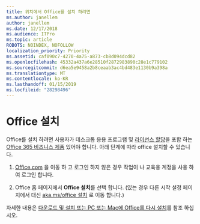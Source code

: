 ```yaml
---
title: 위치에서 Office를 설치 하려면
ms.author: janellem
author: janellem
ms.date: 12/17/2018
ms.audience: ITPro
ms.topic: article
ROBOTS: NOINDEX, NOFOLLOW
localization_priority: Priority
ms.assetid: caf090c7-4270-4a75-a873-cb8d094dcd82
ms.openlocfilehash: 45332a437a6e28510f2872983890c28e1c779102
ms.sourcegitcommit: d6ea5e9458a2b8ceaab3ac4bd483e1130b9a398a
ms.translationtype: MT
ms.contentlocale: ko-KR
ms.lasthandoff: 01/15/2019
ms.locfileid: "28298496"
---
```

# <a name="install-office"></a>Office 설치

Office를 설치 하려면 사용자가 데스크톱 응용 프로그램 및 [라이선스 할당](https://docs.microsoft.com/office365/admin/subscriptions-and-billing/assign-licenses-to-users)을 포함 하는 [Office 365 비즈니스 제품](https://support.office.com/article/f8ab5e25-bf3f-4a47-b264-174b1ee925fd.aspx) 있어야 합니다. 아래 단계에 따라 office 설치할 수 있습니다.
  
1. [Office.com](https://www.office.com) 을 이동 하 고 로그인 하지 않은 경우 작업이 나 교육용 계정을 사용 하 여 로그인 합니다. 
    
2. Office 홈 페이지에서 **Office 설치**를 선택 합니다. (있는 경우 다른 시작 설정 페이지에서 대신 [aka.ms/office 설치](https://aka.ms/office-install) 로 이동 합니다.) 
    
자세한 내용은 [다운로드 및 설치 또는 PC 또는 Mac에 Office를 다시 설치](https://support.office.com/article/4414eaaf-0478-48be-9c42-23adc4716658.aspx)를 참조 하십시오.
  

